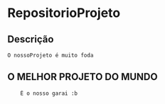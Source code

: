 # RepositorioProjeto

## Descrição

    O nossoProjeto é muito foda

## O MELHOR PROJETO DO MUNDO

        É o nosso garai :b
